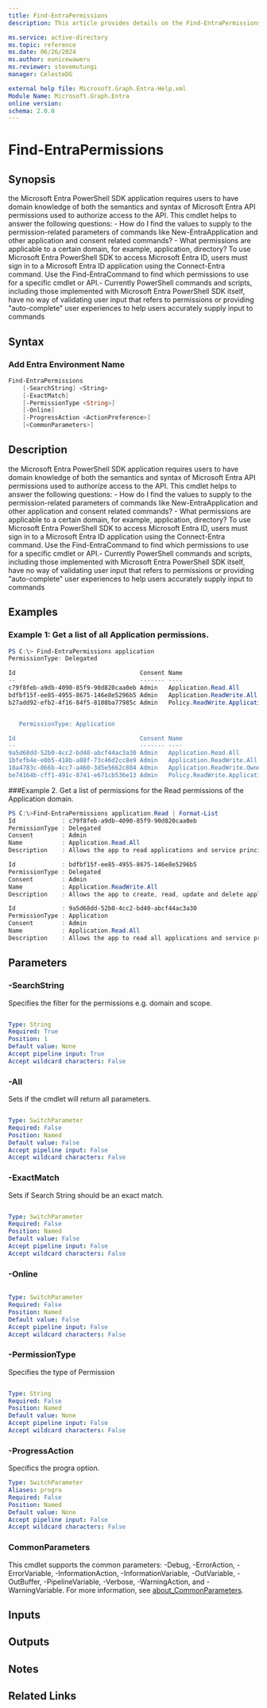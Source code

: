 ```yaml
---
title: Find-EntraPermissions
description: This article provides details on the Find-EntraPermissions command.

ms.service: active-directory
ms.topic: reference
ms.date: 06/26/2024
ms.author: eunicewaweru
ms.reviewer: stevemutungi
manager: CelesteDG

external help file: Microsoft.Graph.Entra-Help.xml
Module Name: Microsoft.Graph.Entra
online version:
schema: 2.0.0
---
```


# Find-EntraPermissions

## Synopsis

the Microsoft Entra PowerShell SDK application requires users to have domain knowledge of both the semantics and
syntax of Microsoft Entra API permissions used to authorize access to the API. This cmdlet helps to answer the
following questions:  - How do I find the values to supply to the permission-related parameters of commands like
New-EntraApplication and other application and consent related commands? - What permissions are applicable to a
certain domain, for example, application, directory? To use Microsoft Entra PowerShell SDK to access Microsoft
Entra ID, users must sign in to a Microsoft Entra ID application using the Connect-Entra command. Use the
Find-EntraCommand to find which permissions to use for a specific cmdlet or API.-  Currently PowerShell commands
and scripts, including those implemented with Microsoft Entra PowerShell SDK itself, have no way of validating
user input that refers to permissions or providing "auto-complete" user experiences to help users accurately
supply input to commands

## Syntax


### Add Entra Environment Name

```powershell
Find-EntraPermissions 
    [-SearchString] <String>
    [-ExactMatch]
    [-PermissionType <String>]
    [-Online]
    [-ProgressAction <ActionPreference>]
    [<CommonParameters>]
```

## Description

the Microsoft Entra PowerShell SDK application requires users to have domain knowledge of both the semantics and
syntax of Microsoft Entra API permissions used to authorize access to the API. This cmdlet helps to answer the
following questions:  - How do I find the values to supply to the permission-related parameters of commands like
New-EntraApplication and other application and consent related commands? - What permissions are applicable to a
certain domain, for example, application, directory? To use Microsoft Entra PowerShell SDK to access Microsoft
Entra ID, users must sign in to a Microsoft Entra ID application using the Connect-Entra command. Use the
Find-EntraCommand to find which permissions to use for a specific cmdlet or API.-  Currently PowerShell commands
and scripts, including those implemented with Microsoft Entra PowerShell SDK itself, have no way of validating
user input that refers to permissions or providing "auto-complete" user experiences to help users accurately
supply input to commands

## Examples

### Example 1: Get a list of all Application permissions.

```powershell
PS C:\> Find-EntraPermissions application
PermissionType: Delegated

Id                                   Consent Name                                      Description
--                                   ------- ----                                      -----------
c79f8feb-a9db-4090-85f9-90d820caa0eb Admin   Application.Read.All                      Allows the app to read applications and service principals on behalf of the signed-in user.
bdfbf15f-ee85-4955-8675-146e8e5296b5 Admin   Application.ReadWrite.All                 Allows the app to create, read, update and delete applications and service principals on behalf of the signed-in user. Does not allow management of consent grants.
b27add92-efb2-4f16-84f5-8108ba77985c Admin   Policy.ReadWrite.ApplicationConfiguration Allows the app to read and write your organization's application configuration policies on behalf of the signed-in user.  This includes policies such as activityBasedTimeoutPolicy, claimsMappingPolicy, homeRealmDiscoveryPolicy,  tokenIssuancePolicy and tokenLifetimePolicy.


   PermissionType: Application

Id                                   Consent Name                                      Description
--                                   ------- ----                                      -----------
9a5d68dd-52b0-4cc2-bd40-abcf44ac3a30 Admin   Application.Read.All                      Allows the app to read all applications and service principals without a signed-in user.
1bfefb4e-e0b5-418b-a88f-73c46d2cc8e9 Admin   Application.ReadWrite.All                 Allows the app to create, read, update and delete applications and service principals without a signed-in user.  Does not allow management of consent grants.
18a4783c-866b-4cc7-a460-3d5e5662c884 Admin   Application.ReadWrite.OwnedBy             Allows the app to create other applications, and fully manage those applications (read, update, update application secrets and delete), without a signed-in user.  It cannot update any apps that it is not an owner of.
be74164b-cff1-491c-8741-e671cb536e13 Admin   Policy.ReadWrite.ApplicationConfiguration Allows the app to read and write your organization's application configuration policies, without a signed-in user.  This includes policies such as activityBasedTimeoutPolicy, claimsMappingPolicy, homeRealmDiscoveryPolicy, tokenIssuancePolicy  and tokenLifetimePolicy.                                                                                   {}
```

###Example 2. Get a list of permissions for the Read permissions of the Application domain.
```powershell
PS C:\>Find-EntraPermissions application.Read | Format-List
Id             : c79f8feb-a9db-4090-85f9-90d820caa0eb
PermissionType : Delegated
Consent        : Admin
Name           : Application.Read.All
Description    : Allows the app to read applications and service principals on behalf of the signed-in user.

Id             : bdfbf15f-ee85-4955-8675-146e8e5296b5
PermissionType : Delegated
Consent        : Admin
Name           : Application.ReadWrite.All
Description    : Allows the app to create, read, update and delete applications and service principals on behalf of the signed-in user. Does not allow management of consent grants.

Id             : 9a5d68dd-52b0-4cc2-bd40-abcf44ac3a30
PermissionType : Application
Consent        : Admin
Name           : Application.Read.All
Description    : Allows the app to read all applications and service principals without a signed-in user.
```

## Parameters


### -SearchString

Specifies the filter for the permissions e.g. domain and scope.

```yaml

Type: String
Required: True
Position: 1
Default value: None
Accept pipeline input: True
Accept wildcard characters: False
```

### -All

Sets if the cmdlet will return all parameters.

```yaml

Type: SwitchParameter
Required: False
Position: Named
Default value: False
Accept pipeline input: False
Accept wildcard characters: False
```
### -ExactMatch

Sets if Search String should be an exact match.

```yaml

Type: SwitchParameter
Required: False
Position: Named
Default value: False
Accept pipeline input: False
Accept wildcard characters: False
```

### -Online

```yaml

Type: SwitchParameter
Required: False
Position: Named
Default value: False
Accept pipeline input: False
Accept wildcard characters: False
```

### -PermissionType

Specifies the type of Permission

```yaml

Type: String
Required: False
Position: Named
Default value: None
Accept pipeline input: False
Accept wildcard characters: False
```

### -ProgressAction

Specifics the progra option.

```yaml
Type: SwitchParameter
Aliases: progra
Required: False
Position: Named
Default value: None
Accept pipeline input: False
Accept wildcard characters: False
```

### CommonParameters

This cmdlet supports the common parameters: -Debug, -ErrorAction, -ErrorVariable, -InformationAction, -InformationVariable, -OutVariable, -OutBuffer, -PipelineVariable, -Verbose, -WarningAction, and -WarningVariable. For more information, see [about_CommonParameters](https://go.microsoft.com/fwlink/?LinkID=113216).

## Inputs

## Outputs

## Notes

## Related Links

